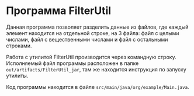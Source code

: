 # Программа FilterUtil

Данная программа позволяет разделить данные из файлов, где каждый элемент находится на отдельной строке, на 3 файла: файл с целыми числами, файл с вещественными числами и файл с остальными строками.

Работа с утилитой FilterUtil производится через командную строку. Исполняемый файл программы расположен в папке `out/artifacts/FilterUtil_jar`, там же находится инструкция по запуску утилиты.

Код программы находится в файле `src/main/java/org/example/Main.java`.
